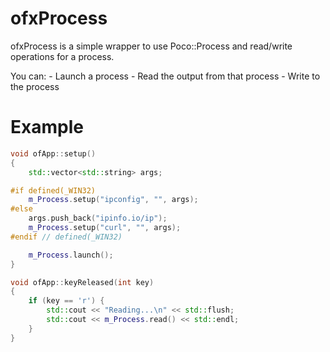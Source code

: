 # ofxProcess

ofxProcess is a simple wrapper to use Poco::Process and read/write operations for a process.

You can:
    - Launch a process
    - Read the output from that process
    - Write to the process


# Example

```c++
void ofApp::setup()
{
    std::vector<std::string> args;

#if defined(_WIN32)
    m_Process.setup("ipconfig", "", args);
#else
    args.push_back("ipinfo.io/ip");
    m_Process.setup("curl", "", args);
#endif // defined(_WIN32)

    m_Process.launch();
}

void ofApp::keyReleased(int key)
{
    if (key == 'r') {
        std::cout << "Reading...\n" << std::flush;
        std::cout << m_Process.read() << std::endl;
    }
}
```
